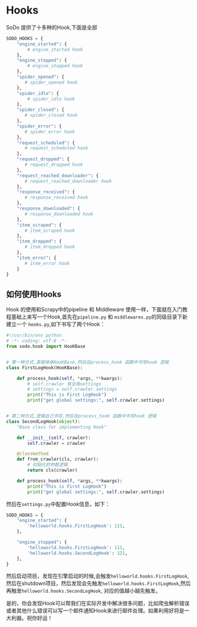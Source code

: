 # Hooks

SoDo 提供了十多种的Hook,下面是全部

```python
SODO_HOOKS = {
    "engine_started": {
        # engine_started hook
    },
    "engine_stopped": {
        # engine_stopped hook
    },
    "spider_opened": {
       # spider_opened hook
    },
    "spider_idle": {
        # spider_idle hook
    },
    "spider_closed": {
       # spider_closed hook
    },
    "spider_error": {
       # spider_error hook
    },
    "request_scheduled": {
       # request_scheduled hook
    },
    "request_dropped": {
       # request_dropped hook
    },
    "request_reached_downloader": {
       # request_reached_downloader hook
    },
    "response_received": {
       # response_received hook
    },
    "response_downloaded": {
       # response_downloaded hook
    },
    "item_scraped": {
       # item_scraped hook
    },
    "item_dropped": {
       # item_dropped hook
    },
    "item_error": {
       # item_error hook
    }
}
``` 

## 如何使用Hooks

Hook 的使用和Scrapy中的pipeline 和 Middleware 使用一样，下面就在入门教程基础上来写一个Hook,首先在`pipeline.py` 和 `middlewares.py`的同级目录下新建立一个
`hooks.py`,如下书写了两个Hook：

```python
#!/usr/bin/env python
# -*- coding: utf-8 -*-
from sodo.hook import HooKBase


# 第一种方式,直接继承HooKBase,然后在process_hook 函数中书写hook 逻辑
class FirstLogHook(HooKBase):

    def process_hook(self, *args, **kwargs):
        # self.crawler 有全局settings 
        # settings = self.crawler.settings
        print("This is First LogHook")
        print("get global settings:", self.crawler.settings)


# 第二种方式,逻辑自己书写,然后在process_hook 函数中书写hook 逻辑
class SecondLogHook(object):
    "Base class for implementing Hook"

    def __init__(self, crawler):
        self.crawler = crawler

    @classmethod
    def from_crawler(cls, crawler):
        # 初始化的参数逻辑
        return cls(crawler)

    def process_hook(self, *args, **kwargs):
        print("This is First LogHook")
        print("get global settings:", self.crawler.settings)
```

然后在`settings.py`中配置Hook信息，如下：

```python
SODO_HOOKS = {
    "engine_started": {
        'helloworld.hooks.FirstLogHook': 111,
    },

    "engine_stopped": {
        'helloworld.hooks.FirstLogHook': 111,
        'helloworld.hooks.SecondLogHook': 121,
    },
}
```
然后启动项目，发现在引擎启动的时候,会触发`helloworld.hooks.FirstLogHook`,然后在shutdown项目，然后发现会先触发`helloworld.hooks.FirstLogHook`,然后再触发`helloworld.hooks.SecondLogHook`,
对应的值越小越先触发。

是的，你会发现Hook可以帮我们在实际开发中解决很多问题，比如爬虫解析错误或者其他什么错误可以写一个邮件通知Hook来进行邮件处理。如果利用好将是一大利器。祝你好运！